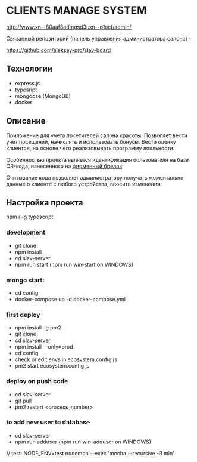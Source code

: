 # CLIENTS MANAGE SYSTEM 

http://www.xn--80aaf8admgsd3i.xn--p1acf/admin/

Связанный репозиторий (панель управления администратора салона) - 

https://github.com/aleksey-pro/slav-board

## Технологии

- express.js
- typesript
- mongoose (MongoDB)
- docker

## Описание

Приложение для учета посетителей салона красоты. Позволяет 
вести учет посещений, начислять и использовать бонусы. Вести оценку клиентов, на основе чего реализовывать программу лояльности.

Особенностью проекта является идентификация пользователя на базе QR-кода, нанесенного на [фирменный брелок](https://i.postimg.cc/kXz3QpzY/U2-Ft-I2l-LOH0.jpg) 

Считывание кода позволяет администратору получать моментально данные о клиенте с любого устройства, вносить изменения.

## Настройка проекта

npm i -g typescript

### development
 - git clone
 - npm install
 - cd slav-server
 - npm run start (npm run win-start on WINDOWS)

### mongo start:
- cd config
- docker-compose up -d docker-compose.yml

### first deploy
 - npm install -g pm2
 - git clone
 - cd slav-server
 - npm install --only=prod
 - cd config
 - check or edit envs in ecosystem.config.js
 - pm2 start ecosystem.config.js

### deploy on push code
 - cd slav-server
 - git pull
 - pm2 restart <process_number>

### to add new user to database
  - cd slav-server
  - npm run adduser (npm run win-adduser on WINDOWS)


// test: NODE_ENV=test nodemon --exec 'mocha --recursive -R min'
